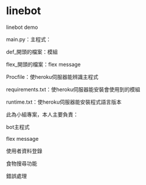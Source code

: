 # linebot
linebot demo  

main.py：主程式： 

def_開頭的檔案：模組

flex_開頭的檔案：flex message

Procfile：使heroku伺服器能辨識主程式

requirements.txt：使heroku伺服器能安裝會使用到的模組  

runtime.txt：使heroku伺服器能安裝程式語言版本



此為小組專案，本人主要負責：

bot主程式

flex message

使用者資料登錄

食物搜尋功能

錯誤處理
